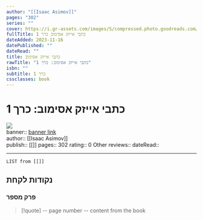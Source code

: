 ```yaml
---
author: "[[Isaac Asimov]]"
pages: "302"
series: ""
cover: https://i.gr-assets.com/images/S/compressed.photo.goodreads.com/books/1659283885l/61796172._SY475_.jpg
fullTitle: כתבי אייזק אסימוב כרך 1
dateAdded: 2023-11-16
datePublished: ""
dateRead: ""
title: כתבי אייזק אסימוב
rawTitle: "כתבי אייזק אסימוב: כרך 1"
isbn: ""
subtitle: כרך 1
cssclasses: book
---
```

# כתבי אייזק אסימוב: כרך 1

![](https:&#x2F;&#x2F;i.gr-assets.com&#x2F;images&#x2F;S&#x2F;compressed.photo.goodreads.com&#x2F;books&#x2F;1659283885l&#x2F;61796172._SY475_.jpg)  
banner:: [banner link](https:&#x2F;&#x2F;i.gr-assets.com&#x2F;images&#x2F;S&#x2F;compressed.photo.goodreads.com&#x2F;books&#x2F;1659283885l&#x2F;61796172._SY475_.jpg)  
author:: [[Isaac Asimov]]  
publish:: [[]]
pages:: 302
rating:: 0 
Other reviews:: 
dateRead:: 

<hr  style="clear:both"/>



```dataview
LIST from [[]]
```

## נקודות לקחת 

### פרק מספר
> [!quote] -- page number -- 
>  content from the book




```